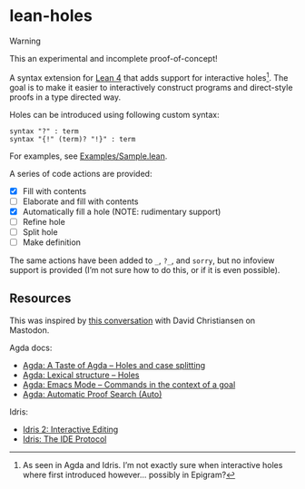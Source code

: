# lean-holes

> [!WARNING]
> This an experimental and incomplete proof-of-concept!

A syntax extension for [Lean 4](https://leanprover.github.io/) that adds support
for interactive holes[^1]. The goal is to make it easier to interactively
construct programs and direct-style proofs in a type directed way.

Holes can be introduced using following custom syntax:

```lean
syntax "?" : term
syntax "{!" (term)? "!}" : term
```

For examples, see [Examples/Sample.lean](Examples/Sample.lean).

A series of code actions are provided:

- [x] Fill with contents
- [ ] Elaborate and fill with contents
- [x] Automatically fill a hole (NOTE: rudimentary support)
- [ ] Refine hole
- [ ] Split hole
- [ ] Make definition

The same actions have been added to `_`, `?_`, and `sorry`, but no infoview
support is provided (I’m not sure how to do this, or if it is even possible).

## Resources

This was inspired by [this conversation](https://mathstodon.xyz/@d_christiansen/112262886640861767)
with David Christiansen on Mastodon.

Agda docs:

- [Agda: A Taste of Agda – Holes and case splitting](https://agda.readthedocs.io/en/latest/getting-started/a-taste-of-agda.html#holes-and-case-splitting)
- [Agda: Lexical structure – Holes](https://agda.readthedocs.io/en/latest/language/lexical-structure.html#holes)
- [Agda: Emacs Mode – Commands in the context of a goal](https://agda.readthedocs.io/en/latest/tools/emacs-mode.html#commands-in-context-of-a-goal)
- [Agda: Automatic Proof Search (Auto)](https://agda.readthedocs.io/en/latest/tools/auto.html)

Idris:

- [Idris 2: Interactive Editing](https://idris2.readthedocs.io/en/latest/tutorial/interactive.html)
- [Idris: The IDE Protocol](https://docs.idris-lang.org/en/latest/reference/ide-protocol.html)

[^1]: As seen in Agda and Idris. I’m not exactly sure when interactive holes
      where first introduced however... possibly in Epigram?
